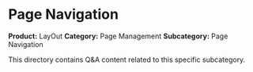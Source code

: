 # Page Navigation

**Product:** LayOut
**Category:** Page Management
**Subcategory:** Page Navigation

This directory contains Q&A content related to this specific subcategory.
